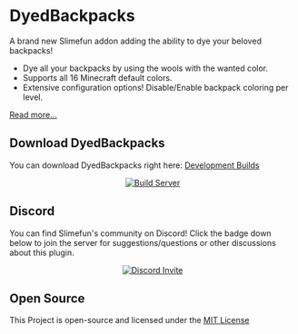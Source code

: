 # DyedBackpacks
A brand new Slimefun addon adding the ability to dye your beloved backpacks!
- Dye all your backpacks by using the wools with the wanted color.
- Supports all 16 Minecraft default colors.
- Extensive configuration options! Disable/Enable backpack coloring per level.

[Read more...](https://github.com/TheBusyBiscuit/Slimefun4/wiki/DyedBackpacks)

## Download DyedBackpacks
You can download DyedBackpacks right here: [Development Builds](https://thebusybiscuit.github.io/builds/TheBusyBiscuit/DyedBackpacks/master/)

<p align="center">
  <a href="https://thebusybiscuit.github.io/builds/TheBusyBiscuit/DyedBackpacks/master/">
    <img src="https://thebusybiscuit.github.io/builds/TheBusyBiscuit/DyedBackpacks/master/badge.svg" alt="Build Server"/>
  </a>
</p>

## Discord
You can find Slimefun's community on Discord!
Click the badge down below to join the server for suggestions/questions or other discussions about this plugin.
<p align="center">
  <a href="https://discord.gg/fsD4Bkh">
    <img src="https://img.shields.io/discord/565557184348422174?color=7289DA&label=Discord&style=for-the-badge" alt="Discord Invite"/>
  </a>
</p>

## Open Source
This Project is open-source and licensed under the [MIT License](https://github.com/TheBusyBiscuit/DyedBackpacks/blob/master/LICENSE)
